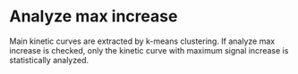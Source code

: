 # Analyze max increase

Main kinetic curves are extracted by k-means clustering. If analyze max increase is checked, only the kinetic curve with maximum signal increase is statistically analyzed.
